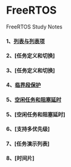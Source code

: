 # FreeRTOS
FreeRTOS Study Notes

#### 1、[列表与列表项](./PersonalNotes/List/List.md)

#### 2、[任务定义和切换]

#### 3、[任务定义和切换]

#### 4、[临界段保护](./PersonalNotes/CriticalSectionProtection/CriticalSectionProtection.md)

#### 5、[空闲任务和阻塞延时](./PersonalNotes/IdleTasks_BlockingDelay/IdleTasks_BlockingDelay.md)

#### 5、[空闲任务和阻塞延时]

#### 6、[支持多优先级]

#### 7、[任务演示列表]

#### 8、[时间片]

